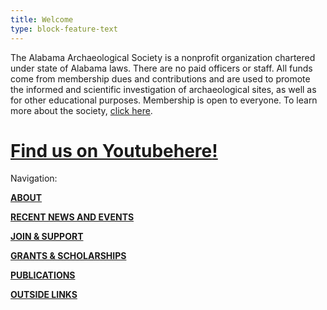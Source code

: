 ```yaml
---
title: Welcome
type: block-feature-text
---
```

The Alabama Archaeological Society is a nonprofit organization chartered under state of Alabama laws. There are no paid officers or staff. All funds come from membership dues and contributions and are used to promote the informed and scientific investigation of archaeological sites, as well as for other educational purposes. Membership is open to everyone. To learn more about the society, [click here](https://www.alabamaarchaeology.org/about/).

# [Find us on Youtube](__notset__)[here](https://www.youtube.com/channel/UCmEFlVfiZC_8tOswBDMvqKQ "AAS Youtube Channel")[!](__notset__)

Navigation:

[**ABOUT**](/about/)

[**RECENT NEWS AND EVENTS**](/news/)

[**JOIN & SUPPORT**](/support/)

[**GRANTS & SCHOLARSHIPS**](/grants/)

[**PUBLICATIONS**](/publications/)

[**OUTSIDE LINKS**](/links/)